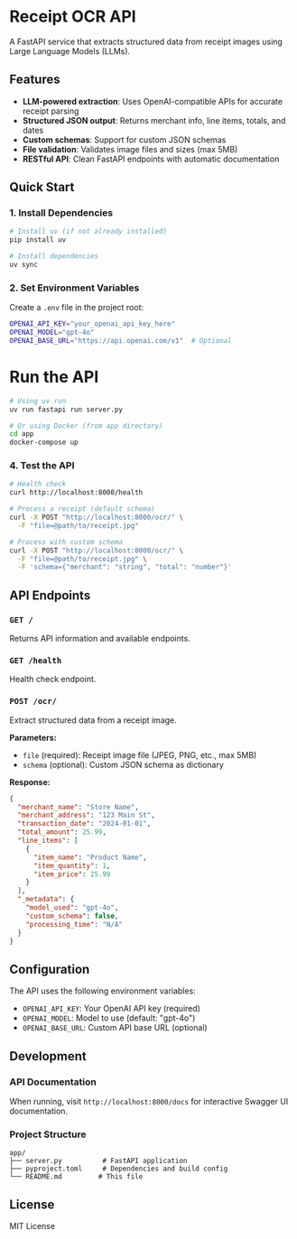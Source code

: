 # Receipt OCR API

A FastAPI service that extracts structured data from receipt images using Large Language Models (LLMs).

## Features

- **LLM-powered extraction**: Uses OpenAI-compatible APIs for accurate receipt parsing
- **Structured JSON output**: Returns merchant info, line items, totals, and dates
- **Custom schemas**: Support for custom JSON schemas
- **File validation**: Validates image files and sizes (max 5MB)
- **RESTful API**: Clean FastAPI endpoints with automatic documentation

## Quick Start

### 1. Install Dependencies

```bash
# Install uv (if not already installed)
pip install uv

# Install dependencies
uv sync
```

### 2. Set Environment Variables

Create a `.env` file in the project root:

```bash
OPENAI_API_KEY="your_openai_api_key_here"
OPENAI_MODEL="gpt-4o"
OPENAI_BASE_URL="https://api.openai.com/v1"  # Optional
```

# Run the API

```bash
# Using uv run
uv run fastapi run server.py

# Or using Docker (from app directory)
cd app
docker-compose up
```

### 4. Test the API

```bash
# Health check
curl http://localhost:8000/health

# Process a receipt (default schema)
curl -X POST "http://localhost:8000/ocr/" \
  -F "file=@path/to/receipt.jpg"

# Process with custom schema
curl -X POST "http://localhost:8000/ocr/" \
  -F "file=@path/to/receipt.jpg" \
  -F 'schema={"merchant": "string", "total": "number"}'
```

## API Endpoints

### `GET /`
Returns API information and available endpoints.

### `GET /health`
Health check endpoint.

### `POST /ocr/`
Extract structured data from a receipt image.

**Parameters:**
- `file` (required): Receipt image file (JPEG, PNG, etc., max 5MB)
- `schema` (optional): Custom JSON schema as dictionary

**Response:**
```json
{
  "merchant_name": "Store Name",
  "merchant_address": "123 Main St",
  "transaction_date": "2024-01-01",
  "total_amount": 25.99,
  "line_items": [
    {
      "item_name": "Product Name",
      "item_quantity": 1,
      "item_price": 25.99
    }
  ],
  "_metadata": {
    "model_used": "gpt-4o",
    "custom_schema": false,
    "processing_time": "N/A"
  }
}
```

## Configuration

The API uses the following environment variables:

- `OPENAI_API_KEY`: Your OpenAI API key (required)
- `OPENAI_MODEL`: Model to use (default: "gpt-4o")
- `OPENAI_BASE_URL`: Custom API base URL (optional)

## Development

### API Documentation

When running, visit `http://localhost:8000/docs` for interactive Swagger UI documentation.

### Project Structure

```
app/
├── server.py          # FastAPI application
├── pyproject.toml     # Dependencies and build config
└── README.md         # This file
```

## License

MIT License
